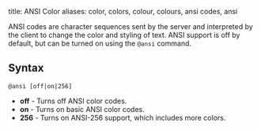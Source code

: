 title: ANSI Color
aliases: color, colors, colour, colours, ansi codes, ansi

ANSI codes are character sequences sent by the server and interpreted by
the client to change the color and styling of text. ANSI support is off
by default, but can be turned on using the `@ansi` command.

## Syntax

`@ansi [off|on|256]`

* **off** - Turns off ANSI color codes.
* **on** - Turns on basic ANSI color codes.
* **256** - Turns on ANSI-256 support, which includes more colors.